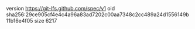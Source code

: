 version https://git-lfs.github.com/spec/v1
oid sha256:29ce905cf4e4c4a96a83ad7202c00aa7348c2cc489a24d1556149b11b16e4f05
size 6217
